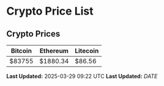 # Crypto Price List

## Crypto Prices
| Bitcoin | Ethereum | Litecoin |
| ------- | -------- | -------- |
| $83755 | $1880.34 | $86.56 |
**Last Updated:** 2025-03-29 09:22 UTC
**Last Updated:** $DATE$
